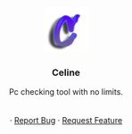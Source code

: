 
<a id="readme-top"></a>

<!-- PROJECT LOGO -->
<br />
<div align="center">
  <a href="https://github.com/playboifusi/Celine">
    <img src="Images/Untitled.png" alt="Logo" width="80" height="80">
  </a>

<h3 align="center">Celine</h3>

  <p align="center">
    Pc checking tool with no limits.
    <br />
    <br />
    <br /> 
    ·
    <a href="https://github.com/playboifusi/Celine/issues/new?labels=bug&template=bug-report---.md">Report Bug</a>
    ·
    <a href="https://github.com/playboifusi/Celine/issues/new?labels=enhancement&template=feature-request---.md">Request Feature</a>
  </p>
</div>




<!-- MARKDOWN LINKS & IMAGES -->
<!-- https://www.markdownguide.org/basic-syntax/#reference-style-links -->
[contributors-shield]: https://img.shields.io/github/contributors/playboifusi/Celine.svg?style=for-the-badge
[contributors-url]: https://github.com/playboifusi/Celine/graphs/contributors
[forks-shield]: https://img.shields.io/github/forks/playboifusi/Celine.svg?style=for-the-badge
[forks-url]: https://github.com/playboifusi/Celine/network/members
[stars-shield]: https://img.shields.io/github/stars/playboifusi/Celine.svg?style=for-the-badge
[stars-url]: https://github.com/playboifusi/Celine/stargazers
[issues-shield]: https://img.shields.io/github/issues/playboifusi/Celine.svg?style=for-the-badge
[issues-url]: https://github.com/playboifusi/Celine/issues
[license-shield]: https://img.shields.io/github/license/playboifusi/Celine.svg?style=for-the-badge
[license-url]: https://github.com/playboifusi/Celine/blob/master/LICENSE.txt
[linkedin-shield]: https://img.shields.io/badge/-LinkedIn-black.svg?style=for-the-badge&logo=linkedin&colorB=555
[linkedin-url]: https://linkedin.com/in/linkedin_username
[product-screenshot]: images/screenshot.png
[Next.js]: https://img.shields.io/badge/next.js-000000?style=for-the-badge&logo=nextdotjs&logoColor=white
[Next-url]: https://nextjs.org/
[React.js]: https://img.shields.io/badge/React-20232A?style=for-the-badge&logo=react&logoColor=61DAFB
[React-url]: https://reactjs.org/
[Vue.js]: https://img.shields.io/badge/Vue.js-35495E?style=for-the-badge&logo=vuedotjs&logoColor=4FC08D
[Vue-url]: https://vuejs.org/
[Angular.io]: https://img.shields.io/badge/Angular-DD0031?style=for-the-badge&logo=angular&logoColor=white
[Angular-url]: https://angular.io/
[Svelte.dev]: https://img.shields.io/badge/Svelte-4A4A55?style=for-the-badge&logo=svelte&logoColor=FF3E00
[Svelte-url]: https://svelte.dev/
[Laravel.com]: https://img.shields.io/badge/Laravel-FF2D20?style=for-the-badge&logo=laravel&logoColor=white
[Laravel-url]: https://laravel.com
[Bootstrap.com]: https://img.shields.io/badge/Bootstrap-563D7C?style=for-the-badge&logo=bootstrap&logoColor=white
[Bootstrap-url]: https://getbootstrap.com
[JQuery.com]: https://img.shields.io/badge/jQuery-0769AD?style=for-the-badge&logo=jquery&logoColor=white
[JQuery-url]: https://jquery.com 

